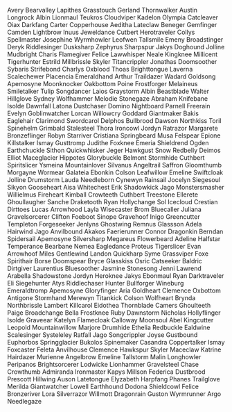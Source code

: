 Avery Bearvalley
Lapithes Grasstouch
Gerland Thornwalker
Austin Longrock
Albin Lionmaul
Teukros Cloudviper
Kadelon
Olympia Catcleaver
Oiax Darkfang
Carter Copperhouse
Aeditha Lateclaw
Beneger Gemfinger
Camden Lightbrow
Inuus Jeweldance
Cutbert Herotraveler
Collys Spellmaster
Josephine Wyrmhowler
Leofwen Tallsmile
Emeny Broadstinger
Deryk Riddlesinger
Dusksharp
Zephyrus Sharpspur
Jakys Doghound
Jolline Mudbright
Charis Flamegiver
Felice Lawwhisper
Neale Kingknee
Millicent Tigerhunter
Estrild Millbrissle
Skyler Titancrippler
Jonathas Doomsoother
Sybaris Strifebond
Charlys Oxblood
Thoas Brighttongue
Laverna Scalechewer
Placencia Emeraldhand
Arthur Traildazer
Wadard Goldsong
Apemosyne Moonknocker
Oakbottom
Poine Frostforger
Melaineus Smiletalker
Tulip Songdancer
Laios Graystorm
Albin Beastblade
Walter Hillglove
Sydney Wolfhammer
Melodie Stonegaze
Abraham Knifebane
Isolde Dawnfall
Latona Dustchaser
Domino Nightboard
Parnell Freerain
Evelyn Goblinwatcher
Lorcan Willowcry
Goddard Giantmaker
Bakis Eaglehair
Clarimond Swordcarol
Delphos Bullbrood
Dawson Northkiss
Toril Spinehelm
Grimbald Stalesteel
Thora Ironcowl
Jordyn Ratrazor
Margarete Bronzeflinger
Robyn Starriver
Cristiana Springbeard
Musa Felspear
Epione Killstalker
Ismay Gusttromp
Judithe Foxknee
Emeria Shieldrend
Ogden Earthchuckle
Sithon Quickwhisker
Jeger Hawkgust
Snow Redbelly
Deimos
Elliot Maceglacier
Hippotes Glorybuckle
Belmont Stormhide
Cuthbert Spiritslicer
Ysmeina Mountainlover
Silvanus Angeltrail
Saffron Gloomthumb
Morgayne Wormear
Galateia Ebonkin
Colson Leafwillow
Emeline Swiftcloak
Jolline Drumstorm
Lauda Needleborn
Cynewyn Rainsail
Jocelyn Siegesoul
Sikyon Gooseheart
Aisa Whitechest
Erik Shadowkick
Jago Monstersmasher
Willielmus Fireheart
Kimball Crowteeth
Cuthbert Treestone
Ellerete Ghoullaugher
Sanche Draketooth
Ryan Hollychange
Sol Icecloud
Crestian Dirttoes
Lucas Arrowhood
Layla Wisecaster
Brom Bluecaller
Juliana Gravelsorcerer
Clifton Foeboot
Sinope Gravehoof
Inigo Greencutter
Templeton Forgeseeker
Jenlyns Ghostwing
Remnus Glassson
Adela Hairwind
Jago Anvilbound
Akakos Faerierunner
Connor Dragonkin
Berndan Spidersail
Apemosyne Silversharp
Megareus Flowerbeard
Adeline Halfstar
Temperance Bearbane
Nemea Eagledance
Proteus Tigerslicer
Evan Arrowhoof
Miles Gentlewind
Landon Quickharp
Syme Grassviper
Foxe Spirithair
Borse Doomspear
Bryce Glasskiss
Osric Catseeker
Baldric Dirtgiver
Laurentius Bluesoother
Jasmine Stonesong
Jenni Lawrend
Arabella Shadowstone
Jordyn Heroknee
Jakys Ebonmaul
Ryan Darktraveler
Eli Siegehunter
Atys Riddlechaser
Hunter Bullforger
Wineburg Emeraldtromp
Apemosyne Gloryfinger
Aria Goldheart
Clemence Oxbottom
Antigone Stormhand
Merewyn Titankick
Colson Wolfheart
Brynda Northbrissle
Lambert Killcarol
Eidothea Thornblade
Camers Ghoulteeth
Paige Broadchange
Bella Frostknee
Ruby Dawnstorm
Nicholas Hollyflinger
Isolde Graveear
Katelyn Flamecloak
Calloway Moonsoul
Abel Kingcutter
Leopold Mountainwillow
Marjore Drumhide
Ethelia Redbuckle
Ealdwine Scalesinger
Systeleley Ratfall
Jago Songcrippler
Joyse Gustbound
Euphorbos Springglacier
Bukolos Spinemaker
Casandra Coppertalker
Ismay Foxcaster
Feleta Anvilhouse
Clemence Hawkspur
Skyler Maceclaw
Katrine Hairdazer
Murienne Angelbrow
Emeline Tallstorm
Malin Longhowler
Peripanos Brightsorcerer
Lodwicke Lionhammer
Gravelsteel
Chase Crowthumb
Admiranda Ironmaster
Kapys Millson
Federica Dustbrood
Prescott Hillwing
Auson Latetongue
Elyzabeth Harpfang
Phanes Trailglove
Merilda Giantwatcher
Lowell Earthhound
Dodona Shieldcowl
Felice Bronzeriver
Lora Silverrazor
Willmott Dragonrain
Guston Wyrmrunner
Argo Needlegaze